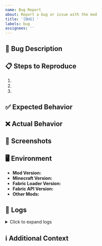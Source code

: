 ```yaml
---
name: Bug Report
about: Report a bug or issue with the mod
title: '[BUG] '
labels: bug
assignees: ''
---
```


## 🐛 Bug Description
<!-- A clear and concise description of the bug -->

## 📋 Steps to Reproduce
1. 
2. 
3. 

## ✅ Expected Behavior
<!-- What should happen -->

## ❌ Actual Behavior
<!-- What actually happens -->

## 📸 Screenshots
<!-- If applicable, add screenshots to help explain the problem -->

## 🖥️ Environment
- **Mod Version:** 
- **Minecraft Version:** 
- **Fabric Loader Version:** 
- **Fabric API Version:** 
- **Other Mods:** <!-- List any other mods installed -->

## 📝 Logs
<!-- Please attach your latest.log file from .minecraft/logs/ -->
<details>
<summary>Click to expand logs</summary>

```
Paste relevant log contents here
```

</details>

## ℹ️ Additional Context
<!-- Any other context about the problem -->
